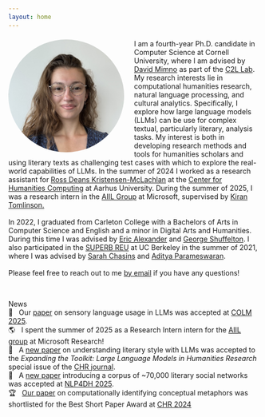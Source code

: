 ```yaml
---
layout: home
---
```

<link rel="stylesheet" href="/assets/css/main.css">
<div>
<img src="assets/images/Hicke.jpeg" alt="Photo of Rebecca Hicke" width="232" height="226" style="margin-right:20px;float:left;border-radius:50%;"><p style="margin-top:20px;">I am a fourth-year Ph.D. candidate in Computer Science at Cornell University, where I am advised by <a class="page-link" href="https://mimno.infosci.cornell.edu">David Mimno</a> as part of the <a href="https://c2l.infosci.cornell.edu">C2L Lab</a>. My research interests lie in computational humanities research, natural language processing, and cultural analytics. Specifically, I explore how large language models (LLMs) can be use for complex textual, particularly literary, analysis tasks. My interest is both in developing research methods and tools for humanities scholars and using literary texts as challenging test cases with which to explore the real-world capabilities of LLMs. In the summer of 2024 I worked as a research assistant for <a href="https://www.au.dk/en/rdkm@cc.au.dk">Ross Deans Kristensen-McLachlan</a> at the <a href="https://chc.au.dk">Center for Humanities Computing</a> at Aarhus University. During the summer of 2025, I was a research intern in the <a href="https://www.microsoft.com/en-us/research/group/ai-interaction-and-learning/">AIIL Group</a> at Microsoft, supervised by <a href="https://www.kirantomlinson.com">Kiran Tomlinson.</a><br><br>
In 2022, I graduated from Carleton College with a Bachelors of Arts in Computer Science and English and a minor in Digital Arts and Humanities. During this time I was advised by <a class="page-link" href="https://cs.carleton.edu/faculty/ealexander/">Eric Alexander</a> and <a class="page-link" href="https://www.carleton.edu/directory/gshuffel/">George Shuffelton</a>. I also participated in the <a class="page-link" href="https://eecs.berkeley.edu/resources/undergrads/research/superb">SUPERB REU</a> at UC Berkeley in the summer of 2021, where I was advised by <a class="page-link" href="https://schasins.com">Sarah Chasins</a> and <a class="page-link" href="https://people.eecs.berkeley.edu/~adityagp/">Aditya Parameswaran</a>.<br><br>
Please feel free to reach out to me <a href="mailto:rmh327@cornell.edu">by email</a> if you have any questions!</p><br>
<p><div class="project-heading">News</div>
<div class="small-spacer"></div>
<div>📝&nbsp;&nbsp;&nbsp;Our <a href="https://arxiv.org/pdf/2504.06393">paper</a> on sensory language usage in LLMs was accepted at <a href="https://colmweb.org">COLM 2025</a>.</div>
<div class="small-spacer"></div>
<div>🌎&nbsp;&nbsp;&nbsp;I spent the summer of 2025 as a Research Intern intern for the <a href="https://www.microsoft.com/en-us/research/group/ai-interaction-and-learning/">AIIL group</a> at Microsoft Research!</div>
<div class="small-spacer"></div>
<div>📝&nbsp;&nbsp;&nbsp;A <a href="https://arxiv.org/pdf/2502.03647">new paper</a> on understanding literary style with LLMs was accepted to the <em>Expanding the Toolkit: Large Language Models in Humanities Research</em> special issue of the <a href="https://www.google.com/search?client=safari&rls=en&q=chr+journal&ie=UTF-8&oe=UTF-8">CHR journal</a>.</div>
<div class="small-spacer"></div>
<div>📝&nbsp;&nbsp;&nbsp;A <a href="https://arxiv.org/pdf/2502.19590">new paper</a> introducing a corpus of ~70,000 literary social networks was accepted at <a href="https://www.nlp4dh.com/nlp4dh-2025">NLP4DH 2025</a>.</div>
<div class="small-spacer"></div>
<div>🏆&nbsp;&nbsp;&nbsp;<a href="https://ceur-ws.org/Vol-3834/paper60.pdf">Our paper</a> on computationally identifying conceptual metaphors was shortlisted for the Best Short Paper Award at <a href="http://2024.computational-humanities-research.org">CHR 2024</a></div>
</p>
</div>